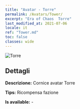 ```yaml
---
title: "Avatar - Torre"
permalink: /Avatars/Tower/
excerpt: "Era of Chaos  Torre"
last_modified_at: 2021-07-06
locale: it
ref: "Tower.md"
toc: false
classes: wide
---
```

 ![Torre](/images/a/avatarFrame_5.png)

## Dettagli

 **Descrizione:** Cornice avatar Torre 

 **Tips:** Ricompensa fazione 

 **Is available:**  - 

